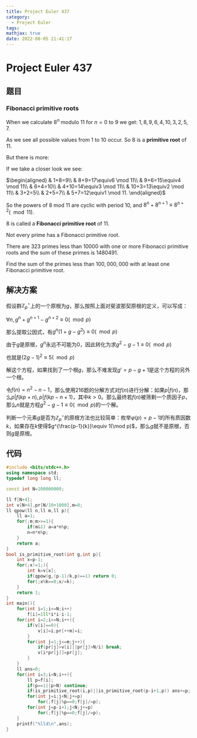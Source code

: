 ```yaml
---
title: Project Euler 437
category:
  - Project Euler
tags:
mathjax: true
date: 2022-08-05 21:41:17
---
```


<escape><!-- more --></escape>

# Project Euler 437

## 题目

### Fibonacci primitive roots

When we calculate $8^n$ modulo $11$ for $n=0$ to $9$ we get: $1, 8, 9, 6, 4, 10, 3, 2, 5, 7$.

As we see all possible values from $1$ to $10$ occur. So $8$ is a **primitive root** of $11$.

But there is more:

If we take a closer look we see:

$\begin{aligned}
& 1+8=9\\
& 8+9=17\equiv6 \mod 11\\
& 9+6=15\equiv4 \mod 11\\
& 6+4=10\\
& 4+10=14\equiv3 \mod 11\\
& 10+3=13\equiv2 \mod 11\\
& 3+2=5\\
& 2+5=7\\
& 5+7=12\equiv1 \mod 11.
\end{aligned}$

So the powers of $8$ mod $11$ are cyclic with period $10$, and $8^n + 8^{n+1} \equiv 8^{n+2} (\mod 11)$.

$8$ is called a **Fibonacci primitive root** of $11.$

Not every prime has a Fibonacci primitive root.

There are $323$ primes less than $10000$ with one or more Fibonacci primitive roots and the sum of these primes is $1480491$.

Find the sum of the primes less than $100,000,000$ with at least one Fibonacci primitive root.

## 解决方案

假设群$\mathbb{Z}_p^{\star}$上的一个原根为$g$，那么按照上面对斐波那契原根的定义，可以写成：

$\forall n,g^n+g^{n+1}-g^{n+2}\equiv 0(\mod p)$

那么提取公因式，有$g^n(1+g-g^2)\equiv 0(\mod p)$

由于$g$是原根，$g^n$永远不可能为$0$，因此转化为求$g^2-g-1\equiv 0(\mod p)$

也就是$(2g-1)^2\equiv 5(\mod p)$

解这个方程，如果找到了一个根$g$，那么不难发现$g'=p-g+1$是这个方程的另外一个根。

令$f(n)=n^2-n-1$，那么使用216题的分解方式对$f(n)$进行分解：如果$p|f(n)$，那么$p|f(kp+n),p|f(kp-n+1)$，其中$k>0$。那么最终若$f(n)$被筛剩一个质因子$p$，那么$n$就是方程$g^2-g-1\equiv 0(\mod p)$的一个解。

判断一个元素$g$是否为$\mathbb{Z}_p^{\star}$的原根方法也比较简单：枚举$\varphi(p)=p-1$的所有质因数$k$，如果存在$k$使得$g^{\frac{p-1}{k}}\equiv 1(\mod p)$，那么$g$就不是原根，否则$g$是原根。

## 代码

```C++
#include <bits/stdc++.h>
using namespace std;
typedef long long ll;

const int N=100000000;

ll f[N+4];
int v[N+4],pr[N/10+1000],m=0;
ll qpow(ll n,ll m,ll p){
    ll a=1;
    for(;m;m>>=1){
        if(m&1) a=a*n%p;
        n=n*n%p;
    }
    return a;
}
bool is_primitive_root(int g,int p){
    int x=p-1;
    for(;x!=1;){
        int k=v[x];
        if(qpow(g,(p-1)/k,p)==1) return 0;
        for(;x%k==0;x/=k);
    }
    return 1;
}
int main(){
    for(int i=1;i<=N;i++)
        f[i]=1ll*i*i-i-1;
    for(int i=2;i<=N;i++){
        if(v[i]==0){
            v[i]=i;pr[++m]=i;
        }
        for(int j=1;j<=m;j++){
            if(pr[j]>v[i]||pr[j]>N/i) break;
            v[i*pr[j]]=pr[j];
        }
    }
    ll ans=0;
    for(int i=3;i<N;i++){
        ll p=f[i];
        if(p==1||p>N) continue;
        if(is_primitive_root(i,p)||is_primitive_root(p-i+1,p)) ans+=p;
        for(int j=i;j<N;j+=p)
            for(;f[j]%p==0;f[j]/=p);
        for(int j=p-i+1;j<N;j+=p)
            for(;f[j]%p==0;f[j]/=p);
    }
    printf("%lld\n",ans);
}

```
